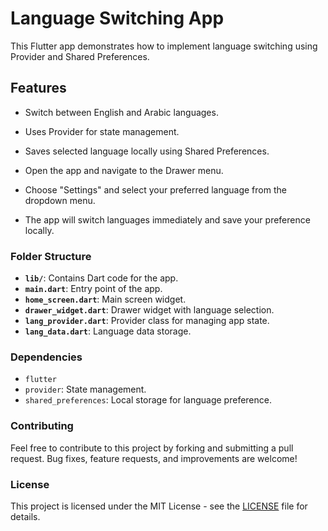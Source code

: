 # Language Switching App

This Flutter app demonstrates how to implement language switching using Provider and Shared Preferences.

## Features

- Switch between English and Arabic languages.
- Uses Provider for state management.
- Saves selected language locally using Shared Preferences.

- Open the app and navigate to the Drawer menu.
- Choose "Settings" and select your preferred language from the dropdown menu.
- The app will switch languages immediately and save your preference locally.

### Folder Structure

- **`lib/`**: Contains Dart code for the app.
- **`main.dart`**: Entry point of the app.
- **`home_screen.dart`**: Main screen widget.
- **`drawer_widget.dart`**: Drawer widget with language selection.
- **`lang_provider.dart`**: Provider class for managing app state.
- **`lang_data.dart`**: Language data storage.

### Dependencies

- `flutter`
- `provider`: State management.
- `shared_preferences`: Local storage for language preference.

### Contributing

Feel free to contribute to this project by forking and submitting a pull request. Bug fixes, feature requests, and improvements are welcome!

### License

This project is licensed under the MIT License - see the [LICENSE](LICENSE) file for details.
